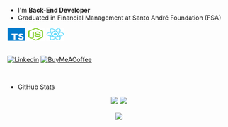 - I'm **Back-End Developer** 
- Graduated in Financial Management at Santo André Foundation (FSA)

<div> 
  <img alt="TypeScript" height="30" width="40" src="https://raw.githubusercontent.com/devicons/devicon/master/icons/typescript/typescript-plain.svg">
  <img alt="Node" height="30" width="40" src="https://raw.githubusercontent.com/devicons/devicon/master/icons/nodejs/nodejs-original.svg">
  <img alt="React" height="30" width="40" src="https://raw.githubusercontent.com/devicons/devicon/master/icons/react/react-original.svg">
</div> 
  
</br>
  
<div>

  <a target="_blanck"> [![Linkedin](https://img.shields.io/badge/-LinkedIn-1d1f21?style=for-the-badge&logo=linkedin&logoColor=white)](https://www.linkedin.com/in/guilhermelinosx)</a> [![BuyMeACoffee](https://img.shields.io/badge/Buy%20Me%20a%20Coffee-ffdd00?style=for-the-badge&logo=buy-me-a-coffee&logoColor=black)](https://buymeacoffee.com/guilhermelinosx)

  
</div>

</br>

 - GitHub Stats
<div align="center">

<img height="160" src="https://github-readme-stats.vercel.app/api?username=guilhermelinosx&theme=dark&hide_border=false&include_all_commits=true&count_private=true">
<img height="160" src="https://github-readme-stats.vercel.app/api/top-langs/?username=guilhermelinosx&theme=dark&hide_border=false&include_all_commits=true&count_private=true&layout=compact">
</br>
</br>
<img src="https://komarev.com/ghpvc/?username=guilhermelinosx&style=for-the-badge&color=1d1f21"/>

</div>

